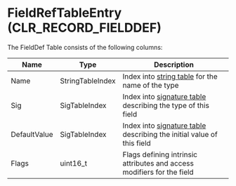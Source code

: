 # FieldRefTableEntry (CLR_RECORD_FIELDDEF)

The FieldDef Table consists of the following columns:

| Name      | Type                 | Description  |
|-----------|----------------------|------------  |
| Name      | StringTableIndex     | Index into [string table](StringTable.md) for the name of the type|
| Sig       | SigTableIndex        | Index into [signature table](SignatureTable.md) describing the type of this field|
| DefaultValue | SigTableIndex        | Index into [signature table](SignatureTable.md) describing the initial value of this field|
| Flags | uint16_t | Flags defining intrinsic attributes and access modifiers for the field|
